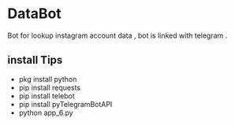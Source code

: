 # DataBot
Bot for lookup instagram account data , bot is linked with telegram .


## install Tips
* pkg install python
* pip install requests
* pip install telebot 
* pip install pyTelegramBotAPI
* python app_6.py
